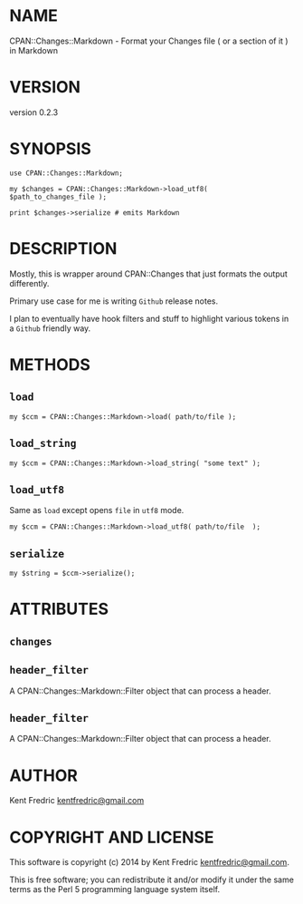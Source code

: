 # NAME

CPAN::Changes::Markdown - Format your Changes file ( or a section of it ) in Markdown

# VERSION

version 0.2.3

# SYNOPSIS

    use CPAN::Changes::Markdown;

    my $changes = CPAN::Changes::Markdown->load_utf8( $path_to_changes_file );

    print $changes->serialize # emits Markdown

# DESCRIPTION

Mostly, this is wrapper around CPAN::Changes that just formats the output differently.

Primary use case for me is writing `Github` release notes.

I plan to eventually have hook filters and stuff to highlight various tokens in a `Github` friendly way.

# METHODS

## `load`

    my $ccm = CPAN::Changes::Markdown->load( path/to/file );

## `load_string`

    my $ccm = CPAN::Changes::Markdown->load_string( "some text" );

## `load_utf8`

Same as `load` except opens `file` in `utf8` mode.

    my $ccm = CPAN::Changes::Markdown->load_utf8( path/to/file  );

## `serialize`

    my $string = $ccm->serialize();

# ATTRIBUTES

## `changes`

## `header_filter`

A CPAN::Changes::Markdown::Filter object that can process a header.

## `header_filter`

A CPAN::Changes::Markdown::Filter object that can process a header.

# AUTHOR

Kent Fredric <kentfredric@gmail.com>

# COPYRIGHT AND LICENSE

This software is copyright (c) 2014 by Kent Fredric <kentfredric@gmail.com>.

This is free software; you can redistribute it and/or modify it under
the same terms as the Perl 5 programming language system itself.
